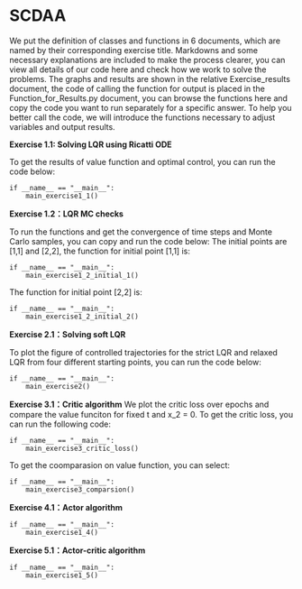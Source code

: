 # SCDAA
We put the definition of classes and functions in 6 documents, which are named by their corresponding exercise title. Markdowns and some necessary explanations are included to make the process clearer, you can view all details of our code here and check how we work to solve the problems. The graphs and results are shown in the relative Exercise_results document, the code of calling the function for output is placed in the Function_for_Results.py document, you can browse the functions here and copy the code you want to run separately for a specific answer. To help you better call the code, we will introduce the functions necessary to adjust variables and output results.

**Exercise 1.1: Solving LQR using Ricatti ODE**

To get the results of value function and optimal control, you can run the code below:
```
if __name__ == "__main__":
    main_exercise1_1()
```

**Exercise 1.2：LQR MC checks**

To run the functions and get the convergence of time steps and Monte Carlo samples, you can copy and run the code below:
The initial points are [1,1] and [2,2], the function for initial point [1,1] is:
```
if __name__ == "__main__":
    main_exercise1_2_initial_1()
```
The function for initial point [2,2] is:
```
if __name__ == "__main__":
    main_exercise1_2_initial_2()
```


**Exercise 2.1：Solving soft LQR**

To plot the figure of controlled trajectories for the strict LQR and relaxed LQR from four different starting points, you can run the code below:
```
if __name__ == "__main__":
    main_exercise2()
```

**Exercise 3.1：Critic algorithm**
We plot the critic loss over epochs and compare the value funciton for fixed t and x_2 = 0.
To get the critic loss, you can run the following code:
```
if __name__ == "__main__":
    main_exercise3_critic_loss()
```
To get the coomparasion on value function, you can select:
```
if __name__ == "__main__":
    main_exercise3_comparsion()
```

**Exercise 4.1：Actor algorithm**
```
if __name__ == "__main__":
    main_exercise1_4()
```
**Exercise 5.1：Actor-critic algorithm**
```
if __name__ == "__main__":
    main_exercise1_5()
```
